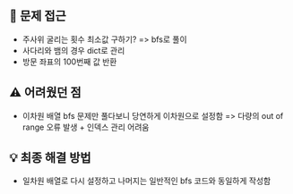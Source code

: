 ## 🧠 문제 접근
- 주사위 굴리는 횟수 최소값 구하기? => bfs로 풀이
- 사다리와 뱀의 경우 dict로 관리
- 방문 좌표의 100번째 값 반환

## ⚠️ 어려웠던 점
- 이차원 배열 bfs 문제만 풀다보니 당연하게 이차원으로 설정함 => 다량의 out of range 오류 발생 + 인덱스 관리 어려움


## 💡 최종 해결 방법
- 일차원 배열로 다시 설정하고 나머지는 일반적인 bfs 코드와 동일하게 작성함

